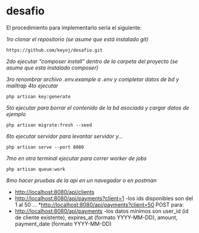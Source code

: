 # desafio
El procedimiento para implementarlo sería el siguiente:

_1ro clonar el repositorio (se asume que está instalado git)_
```
https://github.com/keyoj/desafio.git
```

_2do ejecutar "composer install" dentro de la carpeta del proyecto (se asume que esta instalado composer)_

_3ro renombrar archivo .env.example a .env y completar datos de bd y mailtrap_
_4to ejecutar_
```
php artisan key:generate
```
_5to ejecutar para borrar el contenido de la bd asociada y cargar datos de ejemplo_
```
php artisan migrate:fresh --seed
```
_6to ejecutar servidor para levantar servidor y..._
```
php artisan serve --port 8080
```
_7mo en otra terminal ejecutar para correr worker de jobs_
```
php artisan queue:work
```
_8mo hacer pruebas de la api en un navegador o en postman_

* [http://localhost:8080/api/clients](http://localhost:8080/api/clients)
* [http://localhost:8080/api/payments?client=1](http://localhost:8080/api/payments?client=1)   -los ids disponibles son del 1 al 50
...
*[http://localhost:8080/api/payments?client=50](http://localhost:8080/api/payments?client=50)
POST para:
* [http://localhost:8080/api/payments](http://localhost:8080/api/payments) -los datos mínimos son user_id (id de cliente existente), expires_at (formato YYYY-MM-DD), amount, payment_date (formato YYYY-MM-DD)
